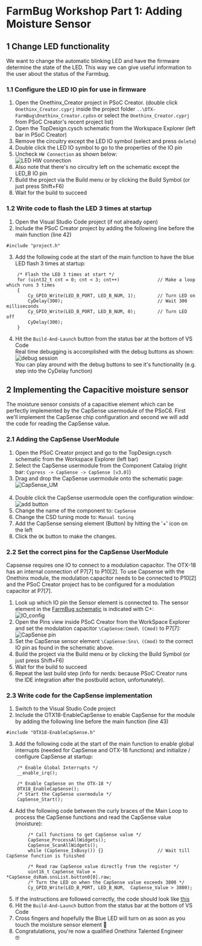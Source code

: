 # FarmBug Workshop Part 1: Adding Moisture Sensor

## 1 Change LED functionality
We want to change the automatic blinking LED and have the firmware determine the state of the LED. This way we can give useful information to the user about the status of the Farmbug.

### 1.1 Configure the LED IO pin for use in firmware 
1. Open the Onethinx_Creator project in PSoC Creator. (double click `Onethinx_Creator.cyprj` inside the project folder `..\OTX-FarmBug\Onethinx_Creator.cydsn` or select the `Onethinx_Creator.cyprj` from PSoC Creator's recent project list)
1. Open the TopDesign.cysch schematic from the Workspace Explorer (left bar in PSoC Creator)
1. Remove the circuitry except the LED IO symbol (select and press `delete`)
1. Double click the LED IO symbol to go to the properties of the IO pin
1. Uncheck `HW Connection` as shown below:<br>
![LED HW connection](https://github.com/onethinx/FarmBug_Workshop/blob/main/Assets/LED_HWconnect.png?raw=true)<br>
1. Also note that there's no circuitry left on the schematic except the LED_B IO pin
1. Build the project via the Build menu or by clicking the Build Symbol (or just press Shift+F6)
1. Wait for the build to succeed

### 1.2 Write code to flash the LED 3 times at startup
1. Open the Visual Studio Code project (if not already open)
2. Include the PSoC Creator project by adding the following line before the main function (line 42)<br>
```
#include "project.h"
```
3. Add the following code at the start of the main function to have the blue LED flash 3 times at startup:<br>
```
	/* Flash the LED 3 times at start */
	for (uint32_t cnt = 0; cnt < 3; cnt++)				// Make a loop which runs 3 times
	{
		Cy_GPIO_Write(LED_B_PORT, LED_B_NUM, 1);		// Turn LED on
		CyDelay(300);									// Wait 300 milliseconds
		Cy_GPIO_Write(LED_B_PORT, LED_B_NUM, 0);		// Turn LED off
		CyDelay(300);
	}
```
4. Hit the `Build-And-Launch` button from the status bar at the bottom of VS Code<br>
  Real time debugging is accomplished with the debug buttons as shown:<br>
![debug session](https://github.com/onethinx/FarmBug_Workshop/blob/main/Assets/debug_session.png?raw=true)<br>
  You can play around with the debug buttons to see it's functionality (e.g. step into the CyDelay function)
  
## 2 Implementing the Capacitive moisture sensor
The moisture sensor consists of a capacitive element which can be perfectly implemented by the CapSense usermodule of the PSoC6. First we'll implement the CapSense chip configuration and second we will add the code for reading the CapSense value.

### 2.1 Adding the CapSense UserModule
1. Open the PSoC Creator project and go to the TopDesign.cysch schematic from the Workspace Explorer (left bar)
1. Select the CapSense usermodule from the Component Catalog (right bar: `Cypress -> CapSense -> CapSense [v3.0]`)
1. Drag and drop the CapSense usermodule onto the schematic page:<br>
![CapSense_UM](https://github.com/onethinx/FarmBug_Workshop/blob/main/Assets/CapSense_UM.png?raw=true)<br><br>
1. Double click the CapSense usermodule open the configuration window:<br>
![add button](https://github.com/onethinx/FarmBug_Workshop/blob/main/Assets/add_button.png?raw=true)<br>
1. Change the name of the component to: `CapSense`
1. Change the CSD tuning mode to: `Manual tuning`
1. Add the CapSense sensing element (Button) by hitting the '+' icon on the left
1. Click the `OK` button to make the changes.

### 2.2 Set the correct pins for the CapSense UserModule
Capsense requires one IO to connect to a modulation capacitor. The OTX-18 has an internal connection of P7[7] to P10[2]. To use Capsense with the Onethinx module, the modulation capacitor needs to be connected to P10[2] and the PSoC Creator project has to be configured for a modulation capacitor at P7[7].
1. Look up which IO pin the Sensor element is connected to. The sensor element in the [FarmBug schematic](https://github.com/onethinx/Workshop_29May2023/blob/main/Assets/FarmBug_schematic.png?raw=true) is indicated with C+:<br>
![IO_config](https://github.com/onethinx/FarmBug_Workshop/blob/main/Assets/IO_config.png?raw=true)<br>
1. Open the Pins view inside PSoC Creator from the WorkSpace Explorer and set the modulation capacitor `\CapSense:Cmod\ (Cmod)` to P7[7]:<br>
![CapSense pin](https://github.com/onethinx/FarmBug_Workshop/blob/main/Assets/CapSense_pin.png?raw=true)<br>
1. Set the CapSense sensor element `\CapSense:Sns\ (Cmod)` to the correct IO pin as found in the schematic above.
1. Build the project via the Build menu or by clicking the Build Symbol (or just press Shift+F6)
1. Wait for the build to succeed
1. Repeat the last build step (info for nerds: because PSoC Creator runs the IDE integration after the postbuild action, unfortunately).

### 2.3 Write code for the CapSense implementation
1. Switch to the Visual Studio Code project
2. Include the OTX18-EnableCapSense to enable CapSense for the module by adding the following line before the main function (line 43)<br>
```
#include "OTX18-EnableCapSense.h"
```
3. Add the following code at the start of the main function to enable global interrupts (needed for CapSense and OTX-18 functions) and initialize / configure CapSense at startup:<br>
```
	/* Enable Global Interrupts */
	__enable_irq();

	/* Enable CapSense on the OTX-18 */
	OTX18_EnableCapSense();
	/* Start the CapSense usermodule */
	CapSense_Start();
```
4. Add the following code between the curly braces of the Main Loop to process the CapSense functions and read the CapSense value (moisture):<br>
```
		/* Call functions to get CapSense value */
		CapSense_ProcessAllWidgets();
		CapSense_ScanAllWidgets();
		while (CapSense_IsBusy()) {}					// Wait till CapSense function is finished

		/* Read raw CapSense value directly from the register */
		uint16_t CapSense_Value = *CapSense_dsRam.snsList.button0[0].raw;
		/* Turn the LED on when the CapSense value exceeds 3800 */
		Cy_GPIO_Write(LED_B_PORT, LED_B_NUM,  CapSense_Value > 3800);
```
5. If the instructions are followed correctly, the code should look like [this](https://github.com/onethinx/FarmBug_Workshop/blob/main/Assets/code_2.2.png?raw=true)
6. Hit the `Build-And-Launch` button from the status bar at the bottom of VS Code
7. Cross fingers and hopefully the Blue LED will turn on as soon as you touch the moisture sensor element 🎉
8. Congratulations, you're now a qualified Onethinx Talented Engineer<br>🤓
